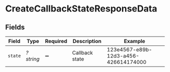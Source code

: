 # CreateCallbackStateResponseData


## Fields

| Field                                | Type                                 | Required                             | Description                          | Example                              |
| ------------------------------------ | ------------------------------------ | ------------------------------------ | ------------------------------------ | ------------------------------------ |
| `state`                              | *?string*                            | :heavy_minus_sign:                   | Callback state                       | 123e4567-e89b-12d3-a456-426614174000 |